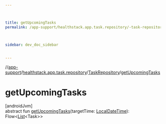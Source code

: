 ```yaml
---



title: getUpcomingTasks
permalink: /app-support/healthstack.app.task.repository/-task-repository/get-upcoming-tasks.html



sidebar: dev_doc_sidebar


---
```




//[app-support](/app-support.html)/[healthstack.app.task.repository](../index.html)/[TaskRepository](index.html)/[getUpcomingTasks](get-upcoming-tasks.html)



# getUpcomingTasks



[androidJvm]\
abstract fun [getUpcomingTasks](get-upcoming-tasks.html)(targetTime: [LocalDateTime](https://developer.android.com/reference/kotlin/java/time/LocalDateTime.html)): Flow&lt;[List](https://kotlinlang.org/api/latest/jvm/stdlib/kotlin.collections/-list/index.html)&lt;Task&gt;&gt;






